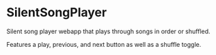# SilentSongPlayer
Silent song player webapp that plays through songs in order or shuffled.

Features a play, previous, and next button as well as a shuffle toggle.
